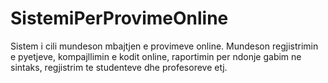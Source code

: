 # SistemiPerProvimeOnline
 Sistem i cili mundeson mbajtjen e provimeve online. Mundeson regjistrimin e pyetjeve, kompajllimin e kodit online, raportimin per ndonje gabim ne sintaks, regjistrim te studenteve dhe profesoreve etj.

